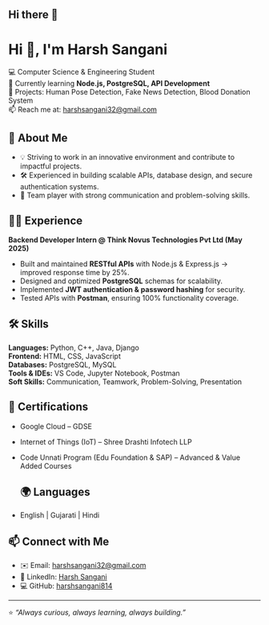 ## Hi there 👋

# Hi 👋, I'm Harsh Sangani

💻 Computer Science & Engineering Student  
🌱 Currently learning **Node.js, PostgreSQL, API Development**  
🚀 Projects: Human Pose Detection, Fake News Detection, Blood Donation System  
📫 Reach me at: harshsangani32@gmail.com  

## 🚀 About Me  
- 💡 Striving to work in an innovative environment and contribute to impactful projects.  
- 🛠️ Experienced in building scalable APIs, database design, and secure authentication systems.  
- 🤝 Team player with strong communication and problem-solving skills.

## 🧑‍💻 Experience  
**Backend Developer Intern @ Think Novus Technologies Pvt Ltd (May 2025)**  
- Built and maintained **RESTful APIs** with Node.js & Express.js → improved response time by 25%.  
- Designed and optimized **PostgreSQL** schemas for scalability.  
- Implemented **JWT authentication & password hashing** for security.  
- Tested APIs with **Postman**, ensuring 100% functionality coverage.

## 🛠️ Skills  
**Languages:** Python, C++, Java, Django  
**Frontend:** HTML, CSS, JavaScript  
**Databases:** PostgreSQL, MySQL  
**Tools & IDEs:** VS Code, Jupyter Notebook, Postman  
**Soft Skills:** Communication, Teamwork, Problem-Solving, Presentation  

## 📜 Certifications  
- Google Cloud – GDSE  
- Internet of Things (IoT) – Shree Drashti Infotech LLP  
- Code Unnati Program (Edu Foundation & SAP) – Advanced & Value Added Courses

  ## 🌍 Languages  
- English | Gujarati | Hindi  

## 📫 Connect with Me  
- ✉️ Email: [harshsangani32@gmail.com](mailto:harshsangani32@gmail.com)  
- 🔗 LinkedIn: [Harsh Sangani](https://www.linkedin.com/in/harsh-sangani-292394247/)  
- 💻 GitHub: [harshsangani814](https://github.com/harshsangani814)  

---
⭐️ *“Always curious, always learning, always building.”*
